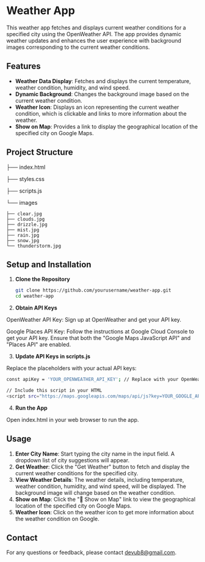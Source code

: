 
# Weather App

This weather app fetches and displays current weather conditions for a specified city using the OpenWeather API. The app provides dynamic weather updates and enhances the user experience with background images corresponding to the current weather conditions.

## Features

- **Weather Data Display**: Fetches and displays the current temperature, weather condition, humidity, and wind speed.
- **Dynamic Background**: Changes the background image based on the current weather condition.
- **Weather Icon**: Displays an icon representing the current weather condition, which is clickable and links to more information about the weather.
- **Show on Map**: Provides a link to display the geographical location of the specified city on Google Maps.

## Project Structure

├── index.html

├── styles.css

├── scripts.js

└── images

    ├── clear.jpg
    ├── clouds.jpg
    ├── drizzle.jpg
    ├── mist.jpg
    ├── rain.jpg
    ├── snow.jpg
    └── thunderstorm.jpg



## Setup and Installation

1. **Clone the Repository**

   ```sh
   git clone https://github.com/yourusername/weather-app.git
   cd weather-app

2. **Obtain API Keys**

OpenWeather API Key: Sign up at OpenWeather and get your API key.

Google Places API Key: Follow the instructions at Google Cloud Console to get your API key. 
Ensure that both the "Google Maps JavaScript API" and "Places API" are enabled.

3. **Update API Keys in scripts.js**

Replace the placeholders with your actual API keys:

  ```sh
  const apiKey = 'YOUR_OPENWEATHER_API_KEY'; // Replace with your OpenWeather API key
  
  // Include this script in your HTML
  <script src="https://maps.googleapis.com/maps/api/js?key=YOUR_GOOGLE_API_KEY&libraries=places"></script>

  ```

4. **Run the App**

Open index.html in your web browser to run the app.

## Usage

1. **Enter City Name**: Start typing the city name in the input field. A dropdown list of city suggestions will appear.
2. **Get Weather**: Click the "Get Weather" button to fetch and display the current weather conditions for the specified city.
3. **View Weather Details**: The weather details, including temperature, weather condition, humidity, and wind speed, will be displayed. The background image will change based on the weather condition.
4. **Show on Map**: Click the "📍 Show on Map" link to view the geographical location of the specified city on Google Maps.
5. **Weather Icon**: Click on the weather icon to get more information about the weather condition on Google.

## Contact

For any questions or feedback, please contact devub8@gmail.com.
